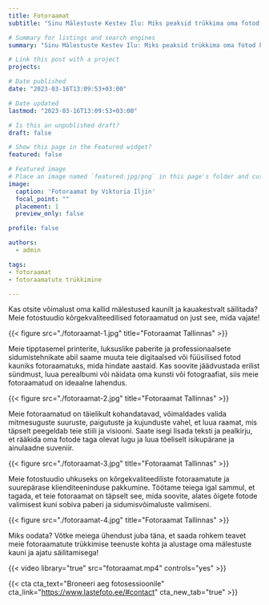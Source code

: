 ```yaml
---
title: Fotoraamat
subtitle: "Sinu Mälestuste Kestev Ilu: Miks peaksid trükkima oma fotod kvaliteetsesse fotoraamatusse"

# Summary for listings and search engines
summary: "Sinu Mälestuste Kestev Ilu: Miks peaksid trükkima oma fotod kvaliteetsesse fotoraamatusse"

# Link this post with a project
projects: 

# Date published
date: "2023-03-16T13:09:53+03:00"

# Date updated
lastmod: "2023-03-16T13:09:53+03:00"

# Is this an unpublished draft?
draft: false

# Show this page in the Featured widget?
featured: false

# Featured image
# Place an image named `featured.jpg/png` in this page's folder and customize its options here.
image:
  caption: 'Fotoraamat by Viktoria Iljin'
  focal_point: ""
  placement: 1
  preview_only: false

profile: false

authors:
  - admin

tags:
- fotoraamat 
- fotoraamatute trükkimine

---
```

Kas otsite võimalust oma kallid mälestused kaunilt ja kauakestvalt säilitada? Meie fotostuudio kõrgekvaliteedilised fotoraamatud on just see, mida vajate!

{{< figure src="./fotoraamat-1.jpg" title="Fotoraamat Tallinnas" >}}

Meie tipptasemel printerite, luksuslike paberite ja professionaalsete sidumistehnikate abil saame muuta teie digitaalsed või füüsilised fotod kauniks fotoraamatuks, mida hindate aastaid. Kas soovite jäädvustada erilist sündmust, luua perealbumi või näidata oma kunsti või fotograafiat, siis meie fotoraamatud on ideaalne lahendus.

{{< figure src="./fotoraamat-2.jpg" title="Fotoraamat Tallinnas" >}}

Meie fotoraamatud on täielikult kohandatavad, võimaldades valida mitmesuguste suuruste, paigutuste ja kujunduste vahel, et luua raamat, mis täpselt peegeldab teie stiili ja visiooni. Saate isegi lisada teksti ja pealkirju, et rääkida oma fotode taga olevat lugu ja luua tõeliselt isikupärane ja ainulaadne suveniir.

{{< figure src="./fotoraamat-3.jpg" title="Fotoraamat Tallinnas" >}}

Meie fotostuudio uhkuseks on kõrgekvaliteediliste fotoraamatute ja suurepärase klienditeeninduse pakkumine. Töötame teiega igal sammul, et tagada, et teie fotoraamat on täpselt see, mida soovite, alates õigete fotode valimisest kuni sobiva paberi ja sidumisvõimaluste valimiseni.

{{< figure src="./fotoraamat-4.jpg" title="Fotoraamat Tallinnas" >}}

Miks oodata? Võtke meiega ühendust juba täna, et saada rohkem teavet meie fotoraamatute trükkimise teenuste kohta ja alustage oma mälestuste kauni ja ajatu säilitamisega!

{{< video library="true" src="fotoraamat.mp4" controls="yes" >}}

{{< cta cta_text="Broneeri aeg fotosessioonile" cta_link="https://www.lastefoto.ee/#contact" cta_new_tab="true" >}}
